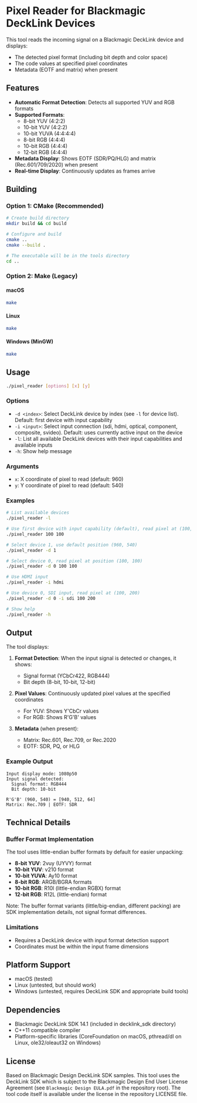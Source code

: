 # Pixel Reader for Blackmagic DeckLink Devices

This tool reads the incoming signal on a Blackmagic DeckLink device and displays:
- The detected pixel format (including bit depth and color space)
- The code values at specified pixel coordinates
- Metadata (EOTF and matrix) when present

## Features

- **Automatic Format Detection**: Detects all supported YUV and RGB formats
- **Supported Formats**:
  - 8-bit YUV (4:2:2)
  - 10-bit YUV (4:2:2)
  - 10-bit YUVA (4:4:4:4)
  - 8-bit RGB (4:4:4)
  - 10-bit RGB (4:4:4)
  - 12-bit RGB (4:4:4)
- **Metadata Display**: Shows EOTF (SDR/PQ/HLG) and matrix (Rec.601/709/2020) when present
- **Real-time Display**: Continuously updates as frames arrive

## Building

### Option 1: CMake (Recommended)
```bash
# Create build directory
mkdir build && cd build

# Configure and build
cmake ..
cmake --build .

# The executable will be in the tools directory
cd ..
```

### Option 2: Make (Legacy)
#### macOS
```bash
make
```

#### Linux
```bash
make
```

#### Windows (MinGW)
```bash
make
```

## Usage

```bash
./pixel_reader [options] [x] [y]
```

### Options

- `-d <index>`: Select DeckLink device by index (see `-l` for device list). Default: first device with input capability
- `-i <input>`: Select input connection (sdi, hdmi, optical, component, composite, svideo). Default: uses currently active input on the device
- `-l`: List all available DeckLink devices with their input capabilities and available inputs
- `-h`: Show help message

### Arguments

- `x`: X coordinate of pixel to read (default: 960)
- `y`: Y coordinate of pixel to read (default: 540)

### Examples

```bash
# List available devices
./pixel_reader -l

# Use first device with input capability (default), read pixel at (100, 100)
./pixel_reader 100 100

# Select device 1, use default position (960, 540)
./pixel_reader -d 1

# Select device 0, read pixel at position (100, 100)
./pixel_reader -d 0 100 100

# Use HDMI input
./pixel_reader -i hdmi

# Use device 0, SDI input, read pixel at (100, 200)
./pixel_reader -d 0 -i sdi 100 200

# Show help
./pixel_reader -h
```

## Output

The tool displays:
1. **Format Detection**: When the input signal is detected or changes, it shows:
   - Signal format (YCbCr422, RGB444)
   - Bit depth (8-bit, 10-bit, 12-bit)

2. **Pixel Values**: Continuously updated pixel values at the specified coordinates
   - For YUV: Shows Y'CbCr values
   - For RGB: Shows R'G'B' values

3. **Metadata** (when present):
   - Matrix: Rec.601, Rec.709, or Rec.2020
   - EOTF: SDR, PQ, or HLG

### Example Output

```
Input display mode: 1080p50
Input signal detected:
  Signal format: RGB444
  Bit depth: 10-bit

R'G'B' (960, 540) = [940, 512, 64]
Matrix: Rec.709 | EOTF: SDR
```

## Technical Details

### Buffer Format Implementation

The tool uses little-endian buffer formats by default for easier unpacking:
- **8-bit YUV**: 2vuy (UYVY) format
- **10-bit YUV**: v210 format
- **10-bit YUVA**: Ay10 format
- **8-bit RGB**: ARGB/BGRA formats
- **10-bit RGB**: R10l (little-endian RGBX) format
- **12-bit RGB**: R12L (little-endian) format

Note: The buffer format variants (little/big-endian, different packing) are SDK implementation details, not signal format differences.

### Limitations

- Requires a DeckLink device with input format detection support
- Coordinates must be within the input frame dimensions

## Platform Support

- macOS (tested)
- Linux (untested, but should work)
- Windows (untested, requires DeckLink SDK and appropriate build tools)

## Dependencies

- Blackmagic DeckLink SDK 14.1 (included in decklink_sdk directory)
- C++11 compatible compiler
- Platform-specific libraries (CoreFoundation on macOS, pthread/dl on Linux, ole32/oleaut32 on Windows)

## License

Based on Blackmagic Design DeckLink SDK samples. This tool uses the DeckLink SDK which is subject to the Blackmagic Design End User License Agreement (see `Blackmagic Design EULA.pdf` in the repository root). The tool code itself is available under the license in the repository LICENSE file.
